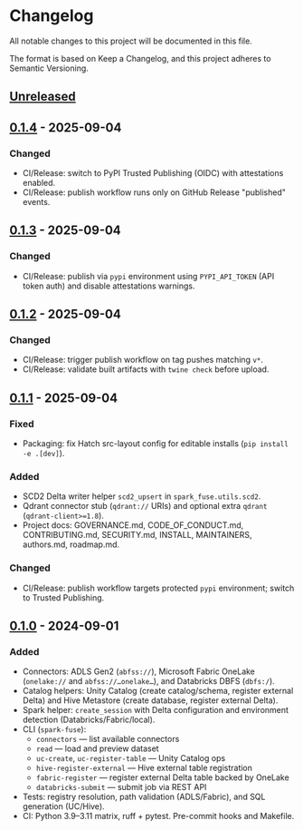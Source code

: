 # Changelog

All notable changes to this project will be documented in this file.

The format is based on Keep a Changelog, and this project adheres to Semantic Versioning.

## [Unreleased]

## [0.1.4] - 2025-09-04
### Changed
- CI/Release: switch to PyPI Trusted Publishing (OIDC) with attestations enabled.
- CI/Release: publish workflow runs only on GitHub Release "published" events.

## [0.1.3] - 2025-09-04
### Changed
- CI/Release: publish via `pypi` environment using `PYPI_API_TOKEN` (API token auth) and disable attestations warnings.

## [0.1.2] - 2025-09-04
### Changed
- CI/Release: trigger publish workflow on tag pushes matching `v*`.
- CI/Release: validate built artifacts with `twine check` before upload.

## [0.1.1] - 2025-09-04
### Fixed
- Packaging: fix Hatch src-layout config for editable installs (`pip install -e .[dev]`).

### Added
- SCD2 Delta writer helper `scd2_upsert` in `spark_fuse.utils.scd2`.
- Qdrant connector stub (`qdrant://` URIs) and optional extra `qdrant` (`qdrant-client>=1.8`).
- Project docs: GOVERNANCE.md, CODE_OF_CONDUCT.md, CONTRIBUTING.md, SECURITY.md, INSTALL, MAINTAINERS, authors.md, roadmap.md.

### Changed
- CI/Release: publish workflow targets protected `pypi` environment; switch to Trusted Publishing.

## [0.1.0] - 2024-09-01
### Added
- Connectors: ADLS Gen2 (`abfss://`), Microsoft Fabric OneLake (`onelake://` and `abfss://…onelake…`), and Databricks DBFS (`dbfs:/`).
- Catalog helpers: Unity Catalog (create catalog/schema, register external Delta) and Hive Metastore (create database, register external Delta).
- Spark helper: `create_session` with Delta configuration and environment detection (Databricks/Fabric/local).
- CLI (`spark-fuse`):
  - `connectors` — list available connectors
  - `read` — load and preview dataset
  - `uc-create`, `uc-register-table` — Unity Catalog ops
  - `hive-register-external` — Hive external table registration
  - `fabric-register` — register external Delta table backed by OneLake
  - `databricks-submit` — submit job via REST API
- Tests: registry resolution, path validation (ADLS/Fabric), and SQL generation (UC/Hive).
- CI: Python 3.9–3.11 matrix, ruff + pytest. Pre-commit hooks and Makefile.

[Unreleased]: https://github.com/kevinsames/spark-fuse/compare/v0.1.4...HEAD
[0.1.4]: https://github.com/kevinsames/spark-fuse/compare/v0.1.3...v0.1.4
[0.1.3]: https://github.com/kevinsames/spark-fuse/compare/v0.1.2...v0.1.3
[0.1.2]: https://github.com/kevinsames/spark-fuse/compare/v0.1.1...v0.1.2
[0.1.1]: https://github.com/kevinsames/spark-fuse/compare/v0.1.0...v0.1.1
[0.1.0]: https://github.com/kevinsames/spark-fuse/releases/tag/v0.1.0
